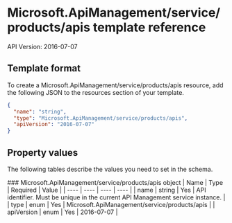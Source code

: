 # Microsoft.ApiManagement/service/products/apis template reference
API Version: 2016-07-07
## Template format

To create a Microsoft.ApiManagement/service/products/apis resource, add the following JSON to the resources section of your template.

```json
{
  "name": "string",
  "type": "Microsoft.ApiManagement/service/products/apis",
  "apiVersion": "2016-07-07"
}
```
## Property values

The following tables describe the values you need to set in the schema.

<a id="Microsoft.ApiManagement/service/products/apis" />
### Microsoft.ApiManagement/service/products/apis object
|  Name | Type | Required | Value |
|  ---- | ---- | ---- | ---- |
|  name | string | Yes | API identifier. Must be unique in the current API Management service instance. |
|  type | enum | Yes | Microsoft.ApiManagement/service/products/apis |
|  apiVersion | enum | Yes | 2016-07-07 |

